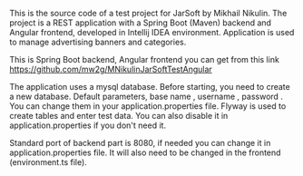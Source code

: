 This is the source code of a test project for JarSoft by Mikhail Nikulin.
The project is a REST application with a Spring Boot (Maven) backend and Angular frontend, developed in Intellij IDEA environment.
Application is used to manage advertising banners and categories.

This is Spring Boot backend, Angular frontend you can get from this link https://github.com/mw2g/MNikulinJarSoftTestAngular

The application uses a mysql database. Before starting, you need to create a new database. 
Default parameters, base name <nikulintest>, username <test>, password <test>. You can change them in your application.properties file. 
Flyway is used to create tables and enter test data. You can also disable it in application.properties if you don't need it.

Standard port of backend part is 8080, if needed you can change it in application.properties file. 
It will also need to be changed in the frontend (environment.ts file).

